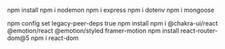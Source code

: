 <!-- Below Packages are needed for This Project -->
 <!-- for server cd mern-chat-app  -->

npm install
npm i nodemon
npm i express
npm i dotenv
npm i mongoose

<!-- for client cd ../frontend -->

npm config set legacy-peer-deps true
npm install
npm i @chakra-ui/react @emotion/react @emotion/styled framer-motion
npm install react-router-dom@5
npm i react-dom
